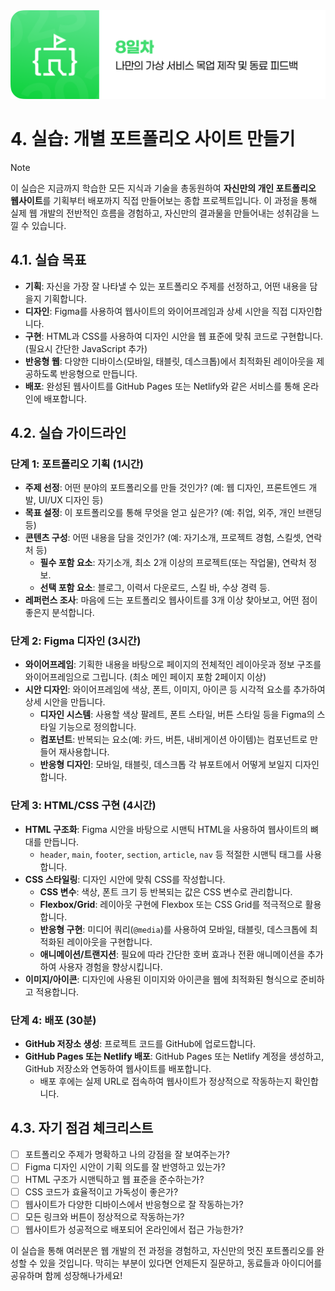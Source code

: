 <img src="./header.png" />

# 4. 실습: 개별 포트폴리오 사이트 만들기

> [!NOTE]
> 이 실습은 지금까지 학습한 모든 지식과 기술을 총동원하여 **자신만의 개인 포트폴리오 웹사이트**를 기획부터 배포까지 직접 만들어보는 종합 프로젝트입니다. 이 과정을 통해 실제 웹 개발의 전반적인 흐름을 경험하고, 자신만의 결과물을 만들어내는 성취감을 느낄 수 있습니다.

## 4.1. 실습 목표

-   **기획**: 자신을 가장 잘 나타낼 수 있는 포트폴리오 주제를 선정하고, 어떤 내용을 담을지 기획합니다.
-   **디자인**: Figma를 사용하여 웹사이트의 와이어프레임과 상세 시안을 직접 디자인합니다.
-   **구현**: HTML과 CSS를 사용하여 디자인 시안을 웹 표준에 맞춰 코드로 구현합니다. (필요시 간단한 JavaScript 추가)
-   **반응형 웹**: 다양한 디바이스(모바일, 태블릿, 데스크톱)에서 최적화된 레이아웃을 제공하도록 반응형으로 만듭니다.
-   **배포**: 완성된 웹사이트를 GitHub Pages 또는 Netlify와 같은 서비스를 통해 온라인에 배포합니다.

## 4.2. 실습 가이드라인

### 단계 1: 포트폴리오 기획 (1시간)

-   **주제 선정**: 어떤 분야의 포트폴리오를 만들 것인가? (예: 웹 디자인, 프론트엔드 개발, UI/UX 디자인 등)
-   **목표 설정**: 이 포트폴리오를 통해 무엇을 얻고 싶은가? (예: 취업, 외주, 개인 브랜딩 등)
-   **콘텐츠 구성**: 어떤 내용을 담을 것인가? (예: 자기소개, 프로젝트 경험, 스킬셋, 연락처 등)
    -   **필수 포함 요소**: 자기소개, 최소 2개 이상의 프로젝트(또는 작업물), 연락처 정보.
    -   **선택 포함 요소**: 블로그, 이력서 다운로드, 스킬 바, 수상 경력 등.
-   **레퍼런스 조사**: 마음에 드는 포트폴리오 웹사이트를 3개 이상 찾아보고, 어떤 점이 좋은지 분석합니다.

### 단계 2: Figma 디자인 (3시간)

-   **와이어프레임**: 기획한 내용을 바탕으로 페이지의 전체적인 레이아웃과 정보 구조를 와이어프레임으로 그립니다. (최소 메인 페이지 포함 2페이지 이상)
-   **시안 디자인**: 와이어프레임에 색상, 폰트, 이미지, 아이콘 등 시각적 요소를 추가하여 상세 시안을 만듭니다.
    -   **디자인 시스템**: 사용할 색상 팔레트, 폰트 스타일, 버튼 스타일 등을 Figma의 스타일 기능으로 정의합니다.
    -   **컴포넌트**: 반복되는 요소(예: 카드, 버튼, 내비게이션 아이템)는 컴포넌트로 만들어 재사용합니다.
    -   **반응형 디자인**: 모바일, 태블릿, 데스크톱 각 뷰포트에서 어떻게 보일지 디자인합니다.

### 단계 3: HTML/CSS 구현 (4시간)

-   **HTML 구조화**: Figma 시안을 바탕으로 시맨틱 HTML을 사용하여 웹사이트의 뼈대를 만듭니다.
    -   `header`, `main`, `footer`, `section`, `article`, `nav` 등 적절한 시맨틱 태그를 사용합니다.
-   **CSS 스타일링**: 디자인 시안에 맞춰 CSS를 작성합니다.
    -   **CSS 변수**: 색상, 폰트 크기 등 반복되는 값은 CSS 변수로 관리합니다.
    -   **Flexbox/Grid**: 레이아웃 구현에 Flexbox 또는 CSS Grid를 적극적으로 활용합니다.
    -   **반응형 구현**: 미디어 쿼리(`@media`)를 사용하여 모바일, 태블릿, 데스크톱에 최적화된 레이아웃을 구현합니다.
    -   **애니메이션/트랜지션**: 필요에 따라 간단한 호버 효과나 전환 애니메이션을 추가하여 사용자 경험을 향상시킵니다.
-   **이미지/아이콘**: 디자인에 사용된 이미지와 아이콘을 웹에 최적화된 형식으로 준비하고 적용합니다.

### 단계 4: 배포 (30분)

-   **GitHub 저장소 생성**: 프로젝트 코드를 GitHub에 업로드합니다.
-   **GitHub Pages 또는 Netlify 배포**: GitHub Pages 또는 Netlify 계정을 생성하고, GitHub 저장소와 연동하여 웹사이트를 배포합니다.
    -   배포 후에는 실제 URL로 접속하여 웹사이트가 정상적으로 작동하는지 확인합니다.

## 4.3. 자기 점검 체크리스트

-   [ ] 포트폴리오 주제가 명확하고 나의 강점을 잘 보여주는가?
-   [ ] Figma 디자인 시안이 기획 의도를 잘 반영하고 있는가?
-   [ ] HTML 구조가 시맨틱하고 웹 표준을 준수하는가?
-   [ ] CSS 코드가 효율적이고 가독성이 좋은가?
-   [ ] 웹사이트가 다양한 디바이스에서 반응형으로 잘 작동하는가?
-   [ ] 모든 링크와 버튼이 정상적으로 작동하는가?
-   [ ] 웹사이트가 성공적으로 배포되어 온라인에서 접근 가능한가?

이 실습을 통해 여러분은 웹 개발의 전 과정을 경험하고, 자신만의 멋진 포트폴리오를 완성할 수 있을 것입니다. 막히는 부분이 있다면 언제든지 질문하고, 동료들과 아이디어를 공유하며 함께 성장해나가세요!
